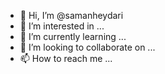 - 👋 Hi, I’m @samanheydari
- 👀 I’m interested in ...
- 🌱 I’m currently learning ...
- 💞️ I’m looking to collaborate on ...
- 📫 How to reach me ...

<!---
samanheydari/samanheydari is a ✨ special ✨ repository because its `README.md` (this file) appears on your GitHub profile.
You can click the Preview link to take a look at your changes.
--->
